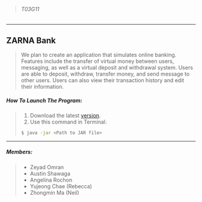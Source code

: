 >###### T03G11
__________
## ZARNA Bank
>We plan to create an application that simulates online banking. Features include the transfer of virtual money between users, messaging, as well as a virtual deposit and withdrawal system.
>Users are able to deposit, withdraw, transfer money, and send message to other users. Users can also view their transaction history and edit their information.
##### How To Launch The Program:
>1. Download the latest [version](https://github.com/zeyadomran/Zarna-Bank/releases/tag/v1.0).
>2. Use this command in Terminal:
>```sh
>$ java -jar <Path to JAR file>
>```

________
##### Members:
>* Zeyad Omran
>* Austin Shawaga
>* Angelina Rochon
>* Yujeong Chae (Rebecca)
>* Zhongmin Ma (Neil)
